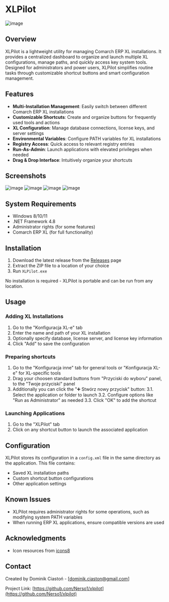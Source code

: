 # XLPilot

![image](https://github.com/user-attachments/assets/d9f6f8ea-91b5-4286-8798-359acff0bdf9)

## Overview

XLPilot is a lightweight utility for managing Comarch ERP XL installations. It provides a centralized dashboard to organize and launch multiple XL configurations, manage paths, and quickly access key system tools. Designed for administrators and power users, XLPilot simplifies routine tasks through customizable shortcut buttons and smart configuration management.

## Features

- **Multi-Installation Management**: Easily switch between different Comarch ERP XL installations
- **Customizable Shortcuts**: Create and organize buttons for frequently used tools and actions
- **XL Configuration**: Manage database connections, license keys, and server settings
- **Environmental Variables**: Configure PATH variables for XL installations
- **Registry Access**: Quick access to relevant registry entries
- **Run-As-Admin**: Launch applications with elevated privileges when needed
- **Drag & Drop Interface**: Intuitively organize your shortcuts

## Screenshots

![image](https://github.com/user-attachments/assets/723ef798-8930-47e7-9aa5-6425125456b5)
![image](https://github.com/user-attachments/assets/9c4b0843-9ec3-43f3-974e-341c9f6514ae)
![image](https://github.com/user-attachments/assets/372de108-16e4-49aa-9d2b-a4665013922e)
![image](https://github.com/user-attachments/assets/de201e2e-ef4c-45ee-8b98-b3c970a8df3d)


## System Requirements

- Windows 8/10/11
- .NET Framework 4.8
- Administrator rights (for some features)
- Comarch ERP XL (for full functionality)

## Installation

1. Download the latest release from the [Releases](https://github.com/yourusername/xlpilot/releases) page
2. Extract the ZIP file to a location of your choice
3. Run `XLPilot.exe`

No installation is required - XLPilot is portable and can be run from any location.

## Usage

### Adding XL Installations

1. Go to the "Konfiguracja XL-e" tab
2. Enter the name and path of your XL installation
3. Optionally specify database, license server, and license key information
4. Click "Add" to save the configuration

### Preparing shortcuts

1. Go to the "Konfiguracja inne" tab for general tools or "Konfiguracja XL-e" for XL-specific tools
2. Drag your choosen standard buttons from "Przyciski do wyboru" panel, to the "Twoje przyciski" panel
3. Additionally you can click the "➕ Stwórz nowy przycisk" button:
3.1. Select the application or folder to launch
3.2. Configure options like "Run as Administrator" as needed
3.3. Click "OK" to add the shortcut

### Launching Applications

1. Go to the "XLPilot" tab
2. Click on any shortcut button to launch the associated application

## Configuration

XLPilot stores its configuration in a `config.xml` file in the same directory as the application. This file contains:

- Saved XL installation paths
- Custom shortcut button configurations
- Other application settings

## Known Issues

- XLPilot requires administrator rights for some operations, such as modifying system PATH variables
- When running ERP XL applications, ensure compatible versions are used

## Acknowledgments

- Icon resources from [icons8](https://icons8.com/)

## Contact

Created by Dominik Ciastoń - [dominik.ciaston@gmail.com]

Project Link: [https://github.com/Nerso1/xlpilot](https://github.com/Nerso1/xlpilot)
